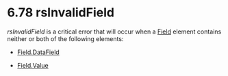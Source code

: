 <html dir="LTR" xmlns:mshelp="http://msdn.microsoft.com/mshelp" xmlns:ddue="http://ddue.schemas.microsoft.com/authoring/2003/5" xmlns:xlink="http://www.w3.org/1999/xlink" xmlns:tool="http://www.microsoft.com/tooltip">
    <head>
        <meta http-equiv="Content-Type" content="text/html; CHARSET=utf-8"></meta>
        <meta name="save" content="history"></meta>
        <title>6.78 rsInvalidField</title>
        <xml>
            <mshelp:toctitle title="6.78 rsInvalidField"></mshelp:toctitle>
            <mshelp:rltitle title="[MS-RDL]: rsInvalidField"></mshelp:rltitle>
            <mshelp:keyword index="A" term="49900bfe-1e76-4419-8d91-03043d3c3127"></mshelp:keyword>
            <mshelp:attr name="DCSext.ContentType" value="open specification"></mshelp:attr>
            <mshelp:attr name="AssetID" value="49900bfe-1e76-4419-8d91-03043d3c3127"></mshelp:attr>
            <mshelp:attr name="TopicType" value="kbRef"></mshelp:attr>
            <mshelp:attr name="DCSext.Title" value="[MS-RDL]: rsInvalidField" />
        </xml>
    </head>
    <body>
        <div id="header">
            <h1 class="heading">6.78 rsInvalidField</h1>
        </div>
        <div id="mainSection">
            <div id="mainBody">
                <div id="allHistory" class="saveHistory"></div>
                <div id="sectionSection0" class="section" name="collapseableSection">
                    

<p><i>rsInvalidField</i> is a critical error that will occur
when a <a href="940b8522-5d1f-4a2a-ab79-087ef6a69881.html">Field</a> element
contains neither or both of the following elements:</p>

<ul><li><p><span><span> 
</span></span><a href="e0631171-5b9a-4daf-96b7-3564d9917fc7.html">Field.DataField</a></p>

</li><li><p><span><span> 
</span></span><a href="b052ce70-e7f2-4b49-be41-083d38739380.html">Field.Value</a></p>

</li></ul>
                </div>
            </div>
        </div>
    </body>
</html>